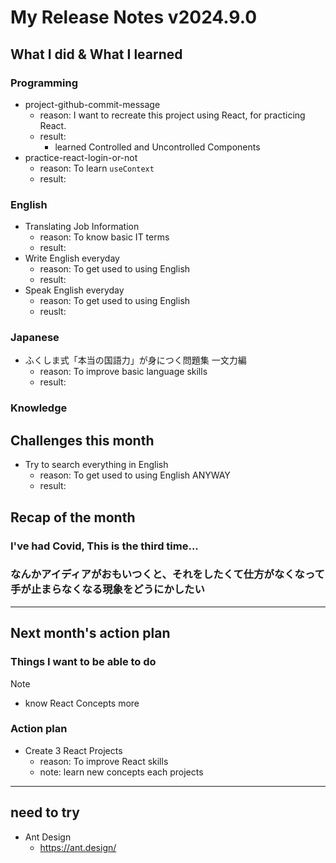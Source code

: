# My Release Notes v2024.9.0

## What I did & What I learned

### Programming

- project-github-commit-message
  - reason: I want to recreate this project using React, for practicing React.
  - result:
    - learned Controlled and Uncontrolled Components
- practice-react-login-or-not
  - reason: To learn `useContext`
  - result:

### English

- Translating Job Information
  - reason: To know basic IT terms
  - result:
- Write English everyday
  - reason: To get used to using English
  - result:
- Speak English everyday
  - reason: To get used to using English
  - reuslt: 

### Japanese

- ふくしま式「本当の国語力」が身につく問題集 一文力編
  - reason: To improve basic language skills 
  - result:

### Knowledge



## Challenges this month

- Try to search everything in English
  - reason: To get used to using English ANYWAY
  - result:


## Recap of the month

### I've had Covid, This is the third time...

### なんかアイディアがおもいつくと、それをしたくて仕方がなくなって手が止まらなくなる現象をどうにかしたい

---

## Next month's action plan

### Things I want to be able to do

> [!NOTE]
> - know React Concepts more

### Action plan

- Create 3 React Projects
  - reason: To improve React skills
  - note: learn new concepts each projects

---

## need to try

- Ant Design
  - https://ant.design/

